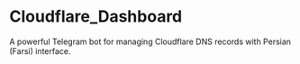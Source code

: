 # Cloudflare_Dashboard
A powerful Telegram bot for managing Cloudflare DNS records with Persian (Farsi) interface.

